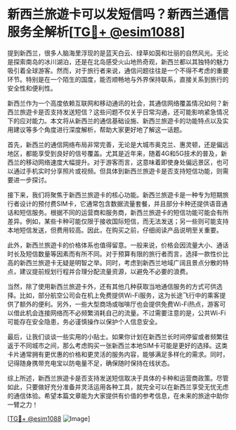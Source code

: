 # 新西兰旅遊卡可以发短信吗？新西兰通信服务全解析[[TG💪+ @esim1088](https://t.me/s/esim1088)]

提到新西兰，很多人脑海里浮现的是蓝天白云、绿草如茵和壮丽的自然风光。无论是探索南岛的冰川湖泊，还是在北岛感受火山地热奇观，新西兰都以其独特的魅力吸引着全球游客。然而，对于旅行者来说，通信问题往往是一个不得不考虑的重要环节。特别是在一个陌生的国度，能否顺畅地与外界保持联系，直接关系到旅行的安全性和便利性。

新西兰作为一个高度依赖互联网和移动通讯的社会，其通信网络覆盖情况如何？新西兰旅遊卡是否支持发送短信？这些问题不仅关乎日常沟通，还可能影响紧急情况下的应对能力。本文将从新西兰的通信基础设施、新西兰旅遊卡的功能特点以及实用建议等多个角度进行深度解析，帮助大家更好地了解这一话题。

首先，新西兰的通信网络布局非常完善，无论是大城市奥克兰、惠灵顿，还是偏远地区，都能享受到良好的信号覆盖。尤其是近年来，随着4G和5G技术的普及，新西兰的移动网络速度大幅提升。对于游客而言，这意味着即使身处偏远景区，也可以通过手机实时分享照片或视频。但具体到新西兰旅遊卡是否支持短信功能，则需要进一步探讨。

接下来，我们将聚焦于新西兰旅遊卡的核心功能。新西兰旅遊卡是一种专为短期旅行者设计的预付费SIM卡，它通常包含数据流量套餐，并且部分卡种还提供语音通话和短信服务。根据不同的运营商和服务商，新西兰旅遊卡的短信功能可能会有所差异。例如，某些卡种可能仅限于接收国际短信，而无法发送；另一些则可能支持本地短信发送，但费用较高。因此，在购买之前，仔细阅读产品说明至关重要。

此外，新西兰旅遊卡的价格体系也值得留意。一般来说，价格会因流量大小、通话时长及短信数量等因素而有所不同。对于预算有限的旅行者而言，选择一款性价比高的新西兰旅遊卡无疑是明智之举。同时，考虑到新西兰地域广阔且景点分散的特点，建议提前规划行程并合理分配流量资源，以避免不必要的浪费。

当然，除了使用新西兰旅遊卡外，还有其他几种获取当地通信服务的方式可供选择。比如，部分航空公司会在机上免费提供Wi-Fi服务，这为长途飞行中的乘客提供了额外的便利。另外，一些大型商场或咖啡厅也会提供免费Wi-Fi热点，游客可以借此机会连接网络而不必频繁消耗自己的流量。不过需要注意的是，公共Wi-Fi可能存在安全隐患，务必谨慎操作以保护个人信息安全。

最后，让我们谈谈一些实用的小贴士。如果你计划在新西兰长时间停留或者频繁往返于不同城市之间，那么考虑购买一张新西兰本地SIM卡可能是更好的选择。这类卡片通常拥有更优惠的价格和更灵活的服务内容，能够满足多样化的需求。同时，记得随身携带充电宝以防电量不足，确保随时保持在线状态。

综上所述，新西兰旅遊卡是否支持发送短信取决于具体的卡种和运营商政策。尽管如此，只要做好充分准备并灵活运用各种工具，就完全可以在新西兰享受无忧无虑的通信体验。希望本篇文章能为大家提供有价值的参考信息，在未来的旅途中助你一臂之力！

[[TG💪+ @esim1088](https://t.me/s/esim1088) ![Image](https://i.postimg.cc/4NQfJmqS/Snipaste-2025-05-13-00-14-12.png)]